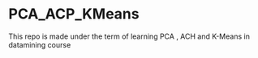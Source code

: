 # PCA_ACP_KMeans
This repo is made under the term of learning PCA , ACH and K-Means in datamining course
